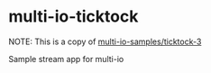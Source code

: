 # multi-io-ticktock

NOTE: This is a copy of [multi-io-samples/ticktock-3](https://github.com/spring-cloud/spring-cloud-dataflow-samples/tree/main/multi-io-samples/ticktock-3)

Sample stream app for multi-io
